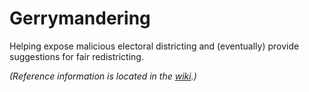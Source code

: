 # Gerrymandering
Helping expose malicious electoral districting and (eventually) provide suggestions for fair redistricting. 

_(Reference information is located in the [wiki](./../../wiki).)_

